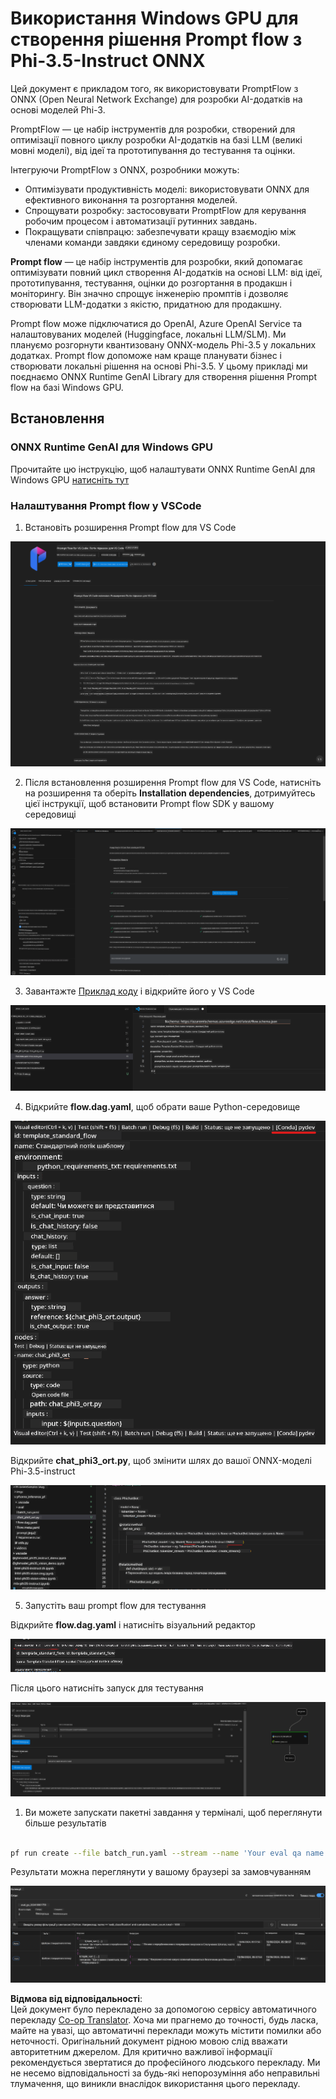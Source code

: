 <!--
CO_OP_TRANSLATOR_METADATA:
{
  "original_hash": "92e7dac1e5af0dd7c94170fdaf6860fe",
  "translation_date": "2025-07-17T03:04:48+00:00",
  "source_file": "md/02.Application/01.TextAndChat/Phi3/UsingPromptFlowWithONNX.md",
  "language_code": "uk"
}
-->
# Використання Windows GPU для створення рішення Prompt flow з Phi-3.5-Instruct ONNX

Цей документ є прикладом того, як використовувати PromptFlow з ONNX (Open Neural Network Exchange) для розробки AI-додатків на основі моделей Phi-3.

PromptFlow — це набір інструментів для розробки, створений для оптимізації повного циклу розробки AI-додатків на базі LLM (великі мовні моделі), від ідеї та прототипування до тестування та оцінки.

Інтегруючи PromptFlow з ONNX, розробники можуть:

- Оптимізувати продуктивність моделі: використовувати ONNX для ефективного виконання та розгортання моделей.
- Спрощувати розробку: застосовувати PromptFlow для керування робочим процесом і автоматизації рутинних завдань.
- Покращувати співпрацю: забезпечувати кращу взаємодію між членами команди завдяки єдиному середовищу розробки.

**Prompt flow** — це набір інструментів для розробки, який допомагає оптимізувати повний цикл створення AI-додатків на основі LLM: від ідеї, прототипування, тестування, оцінки до розгортання в продакшн і моніторингу. Він значно спрощує інженерію промптів і дозволяє створювати LLM-додатки з якістю, придатною для продакшну.

Prompt flow може підключатися до OpenAI, Azure OpenAI Service та налаштовуваних моделей (Huggingface, локальні LLM/SLM). Ми плануємо розгорнути квантизовану ONNX-модель Phi-3.5 у локальних додатках. Prompt flow допоможе нам краще планувати бізнес і створювати локальні рішення на основі Phi-3.5. У цьому прикладі ми поєднаємо ONNX Runtime GenAI Library для створення рішення Prompt flow на базі Windows GPU.

## **Встановлення**

### **ONNX Runtime GenAI для Windows GPU**

Прочитайте цю інструкцію, щоб налаштувати ONNX Runtime GenAI для Windows GPU [натисніть тут](./ORTWindowGPUGuideline.md)

### **Налаштування Prompt flow у VSCode**

1. Встановіть розширення Prompt flow для VS Code

![pfvscode](../../../../../../translated_images/pfvscode.eff93dfc66a42cbef699fc16fa48f3ed3a23361875a3362037d026896395a00d.uk.png)

2. Після встановлення розширення Prompt flow для VS Code, натисніть на розширення та оберіть **Installation dependencies**, дотримуйтесь цієї інструкції, щоб встановити Prompt flow SDK у вашому середовищі

![pfsetup](../../../../../../translated_images/pfsetup.b46e93096f5a254f74e8b74ce2be7047ce963ef573d755ec897eb1b78cb9c954.uk.png)

3. Завантажте [Приклад коду](../../../../../../code/09.UpdateSamples/Aug/pf/onnx_inference_pf) і відкрийте його у VS Code

![pfsample](../../../../../../translated_images/pfsample.8d89e70584ffe7c4dba182513e3148a989e552c3b8e4948567a6b806b5ae1845.uk.png)

4. Відкрийте **flow.dag.yaml**, щоб обрати ваше Python-середовище

![pfdag](../../../../../../translated_images/pfdag.264a77f7366458ff850a76ae949226391ea382856d543ef9da4b92096aff7e4b.uk.png)

   Відкрийте **chat_phi3_ort.py**, щоб змінити шлях до вашої ONNX-моделі Phi-3.5-instruct

![pfphi](../../../../../../translated_images/pfphi.72da81d74244b45fc78cdfeeb8c7fbd9e7cd610bf2f96814dbade6a4a2dfad7e.uk.png)

5. Запустіть ваш prompt flow для тестування

Відкрийте **flow.dag.yaml** і натисніть візуальний редактор

![pfv](../../../../../../translated_images/pfv.ba8a81f34b20f603cccee3fe91e94113792ed6f5af28f76ab08e1a0b3e77b33b.uk.png)

Після цього натисніть запуск для тестування

![pfflow](../../../../../../translated_images/pfflow.4e1135a089b1ce1b6348b59edefdb6333e5729b54c8e57f9039b7f9463e68fbd.uk.png)

1. Ви можете запускати пакетні завдання у терміналі, щоб переглянути більше результатів


```bash

pf run create --file batch_run.yaml --stream --name 'Your eval qa name'    

```

Результати можна переглянути у вашому браузері за замовчуванням


![pfresult](../../../../../../translated_images/pfresult.c22c826f8062d7cbe871cff35db4a013dcfefc13fafe5da6710a8549a96a4ceb.uk.png)

**Відмова від відповідальності**:  
Цей документ було перекладено за допомогою сервісу автоматичного перекладу [Co-op Translator](https://github.com/Azure/co-op-translator). Хоча ми прагнемо до точності, будь ласка, майте на увазі, що автоматичні переклади можуть містити помилки або неточності. Оригінальний документ рідною мовою слід вважати авторитетним джерелом. Для критично важливої інформації рекомендується звертатися до професійного людського перекладу. Ми не несемо відповідальності за будь-які непорозуміння або неправильні тлумачення, що виникли внаслідок використання цього перекладу.